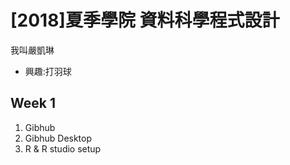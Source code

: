 # [2018]夏季學院 資料科學程式設計

我叫嚴凱琳

* 興趣:打羽球

## Week 1

1. Gibhub
2. Gibhub Desktop
3. R & R studio setup
